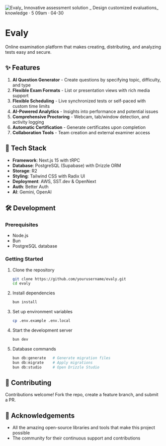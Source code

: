 ![Evaly_ Innovative assessment solution _ Design customized evaluations_ knowledge · 5 09am · 04-30](https://github.com/user-attachments/assets/9747ba46-b0e0-4b75-9224-eeed8b554d09)


# Evaly
Online examination platform that makes creating, distributing, and analyzing tests easy and secure.

## ✨ Features

1. **AI Question Generator** - Create questions by specifying topic, difficulty, and type
2. **Flexible Exam Formats** - List or presentation views with rich media support
3. **Flexible Scheduling** - Live synchronized tests or self-paced with custom time limits
4. **AI-Powered Analytics** - Insights into performance and potential issues
5. **Comprehensive Proctoring** - Webcam, tab/window detection, and activity logging
6. **Automatic Certification** - Generate certificates upon completion
7. **Collaboration Tools** - Team creation and external examiner access

## 🚀 Tech Stack

- **Framework**: Next.js 15 with tRPC
- **Database**: PostgreSQL (Supabase) with Drizzle ORM
- **Storage**: R2
- **Styling**: Tailwind CSS with Radix UI
- **Deployment**: AWS, SST.dev & OpenNext
- **Auth**: Better Auth
- **AI**: Gemini, OpenAI

## 🛠️ Development

### Prerequisites

- Node.js
- Bun
- PostgreSQL database

### Getting Started

1. Clone the repository
   ```bash
   git clone https://github.com/yourusername/evaly.git
   cd evaly
   ```

2. Install dependencies
   ```bash
   bun install
   ```

3. Set up environment variables
   ```bash
   cp .env.example .env.local
   ```

4. Start the development server
   ```bash
   bun dev
   ```

5. Database commands
   ```bash
   bun db:generate   # Generate migration files
   bun db:migrate    # Apply migrations
   bun db:studio     # Open Drizzle Studio
   ```

## 🤝 Contributing

Contributions welcome! Fork the repo, create a feature branch, and submit a PR.

## 🙏 Acknowledgements

- All the amazing open-source libraries and tools that make this project possible
- The community for their continuous support and contributions
